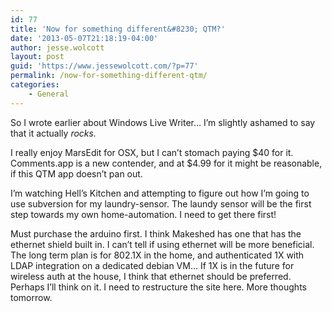 ```yaml
---
id: 77
title: 'Now for something different&#8230; QTM?'
date: '2013-05-07T21:18:19-04:00'
author: jesse.wolcott
layout: post
guid: 'https://www.jessewolcott.com/?p=77'
permalink: /now-for-something-different-qtm/
categories:
    - General
---
```


So I wrote earlier about Windows Live Writer… I’m slightly ashamed to say that it actually *rocks.*

I really enjoy MarsEdit for OSX, but I can’t stomach paying $40 for it. Comments.app is a new contender, and at $4.99 for it might be reasonable, if this QTM app doesn’t pan out.

I’m watching Hell’s Kitchen and attempting to figure out how I’m going to use subversion for my laundry-sensor. The laundy sensor will be the first step towards my own home-automation. I need to get there first!

Must purchase the arduino first. I think Makeshed has one that has the ethernet shield built in. I can’t tell if using ethernet will be more beneficial. The long term plan is for 802.1X in the home, and authenticated 1X with LDAP integration on a dedicated debian VM… If 1X is in the future for wireless auth at the house, I think that ethernet should be preferred. Perhaps I’ll think on it. I need to restructure the site here. More thoughts tomorrow.